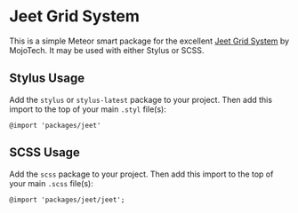 Jeet Grid System
================

This is a simple Meteor smart package for the excellent [Jeet Grid System](http://jeet.gs/) by MojoTech. It may be used with either Stylus or SCSS.

Stylus Usage
------------

Add the `stylus` or `stylus-latest` package to your project. Then add this import to the top of your main `.styl` file(s):

    @import 'packages/jeet'

SCSS Usage
----------

Add the `scss` package to your project. Then add this import to the top of your main `.scss` file(s):

    @import 'packages/jeet/jeet';